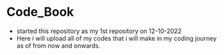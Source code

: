 # Code_Book
- started this repository as my 1st repository on 12-10-2022
- Here i will upload all of my codes that i will make in my coding journey as of from now and onwards.
